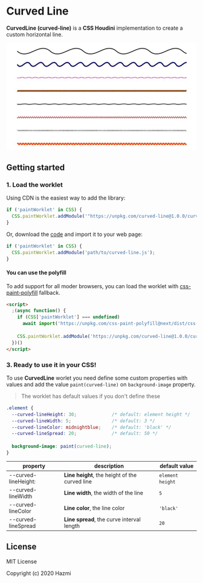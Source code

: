 #  Curved Line

**CurvedLine (curved-line)** is a **CSS Houdini** implementation to create a custom horizontal line.

![CSS Houdini Lines](https://raw.githubusercontent.com/hazmi/curved-line/main/assets/preview.jpg)

## Getting started

### 1. Load the worklet

Using CDN is the easiest way to add the library:

```js
if ('paintWorklet' in CSS) {
  CSS.paintWorklet.addModule('"https://unpkg.com/curved-line@1.0.0/curved-line.js');
}
```

Or, download the [code](https://unpkg.com/curved-line@1.0.0/curved-line.js) and import it to your web page:

```js
if ('paintWorklet' in CSS) {
  CSS.paintWorklet.addModule('path/to/curved-line.js');
}
```

#### You can use the polyfill

To add support for all moder browsers, you can load the worklet with [css-paint-polyfill](https://github.com/GoogleChromeLabs/css-paint-polyfill) fallback.

```html
<script>
  ;(async function() {
    if (CSS['paintWorklet'] === undefined)
      await import('https://unpkg.com/css-paint-polyfill@next/dist/css-paint-polyfill.js')

    CSS.paintWorklet.addModule('https://unpkg.com/curved-line@1.0.0/curved-line.js')
  })()
</script>
```

### 3. Ready to use it in your CSS!

To use **CurvedLine** worlet you need define some custom properties with values and add the value `paint(curved-line)` on `background-image` property.

> The worklet has default values if you don't define these

```css
.element {
  --curved-lineHeight: 30;             /* default: element height */
  --curved-lineWidth: 5;               /* default: 3 */
  --curved-lineColor: midnightblue;    /* default: 'black' */
  --curved-lineSpread: 20;             /* default: 50 */

  background-image: paint(curved-line);
}
```

| property | description | default value |
| -------- | ----------- | ------------- |
| --curved-lineHeight: | **Line height**, the height of the curved line | `element height` |
| --curved-lineWidth | **Line width**, the width of the line | `5` |
| --curved-lineColor | **Line color**, the line color | `'black'` |
| --curved-lineSpread | **Line spread**, the curve interval length | `20` |

## License

MIT License

Copyright (c) 2020 Hazmi
